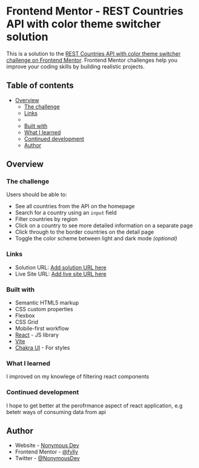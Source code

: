 

# Frontend Mentor - REST Countries API with color theme switcher solution

This is a solution to the [REST Countries API with color theme switcher challenge on Frontend Mentor](https://www.frontendmentor.io/challenges/rest-countries-api-with-color-theme-switcher-5cacc469fec04111f7b848ca). Frontend Mentor challenges help you improve your coding skills by building realistic projects. 

## Table of contents

- [Overview](#overview)
  - [The challenge](#the-challenge) 
  - [Links](#links)
  - 
  - [Built with](#built-with)
  - [What I learned](#what-i-learned)
  - [Continued development](#continued-development)
  - [Author](#author)

## Overview

### The challenge

Users should be able to:

- See all countries from the API on the homepage
- Search for a country using an `input` field
- Filter countries by region
- Click on a country to see more detailed information on a separate page
- Click through to the border countries on the detail page
- Toggle the color scheme between light and dark mode *(optional)*



### Links

- Solution URL: [Add solution URL here](https://github.com/fvlly/rest-countries)
- Live Site URL: [Add live site URL here](https://fm-rest-countries.netlify.app/)



### Built with

- Semantic HTML5 markup
- CSS custom properties
- Flexbox
- CSS Grid
- Mobile-first workflow
- [React](https://reactjs.org/) - JS library
- [Vite](https://vitejs.dev/)
- [Chakra UI](https://chakra-ui.com/) - For styles


### What I learned

I improved on my knowlege of filtering react components


### Continued development

I hope to get better at the perofrmance aspect of react application, e.g betetr ways of consuming data from api




## Author

- Website - [Nonymous Dev](https://www.luqmanaibrahim.com)
- Frontend Mentor - [@fvlly](https://www.frontendmentor.io/profile/fvlly)
- Twitter - [@NonymousDev](https://www.twitter.com/NonymousDev)


